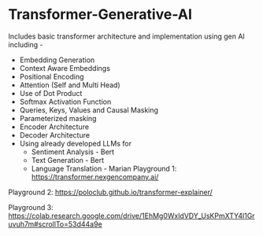 # Transformer-Generative-AI

Includes basic transformer architecture and implementation using gen AI including - 
 - Embedding Generation
 - Context Aware Embeddings
 - Positional Encoding
 - Attention (Self and Multi Head)
 - Use of Dot Product
 - Softmax Activation Function
 - Queries, Keys, Values and Causal Masking
 - Parameterized masking
 - Encoder Architecture
 - Decoder Architecture
 - Using already developed LLMs for
     - Sentiment Analysis - Bert
     - Text Generation - Bert
     - Language Translation - Marian
Playground 1: https://transformer.nexgencompany.ai/

Playground 2: https://poloclub.github.io/transformer-explainer/

Playground 3: https://colab.research.google.com/drive/1EhMg0WxldVDY_UsKPmXTY4l1Gruvuh7m#scrollTo=53d44a9e
